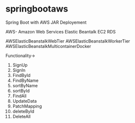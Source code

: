 # springbootaws
Spring Boot with AWS JAR Deployement

AWS- Amazon Web Services
Elastic Beantalk
EC2
RDS


AWSElasticBeanstalkWebTier
AWSElasticBeanstalkWorkerTier
AWSElasticBeanstalkMulticontainerDocker

Functionality->
1. SignUp
2. SignIn
3. FindById
4. FindByName
5. sortByName
6. sortById
7. FindAll
8. UpdateData
9. PatchMapping
10. deleteById
11. DeleteAll


